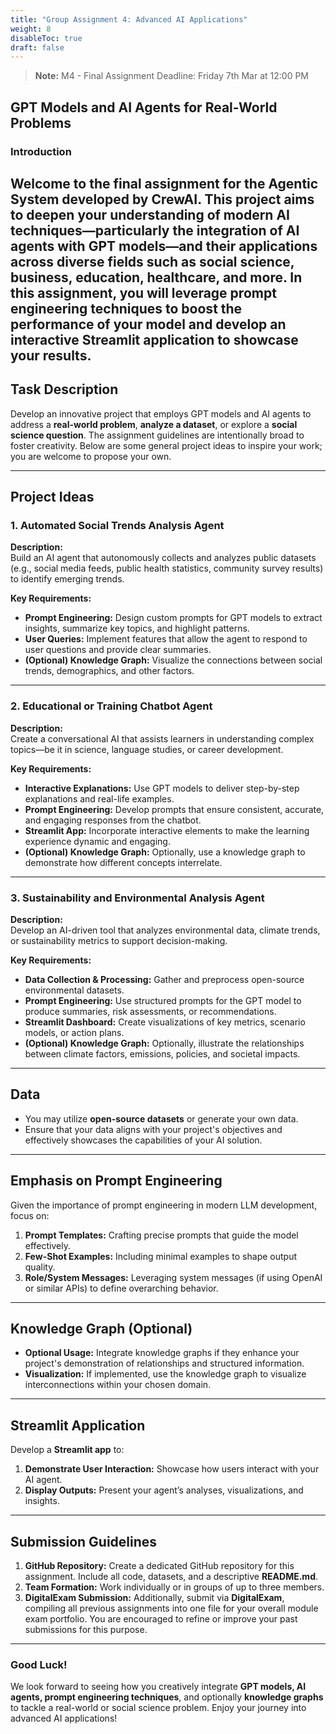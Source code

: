 ```yaml
---
title: "Group Assignment 4: Advanced AI Applications"
weight: 8
disableToc: true
draft: false
---
```


> **Note:** M4 - Final Assignment Deadline: Friday 7th Mar at 12:00 PM

## GPT Models and AI Agents for Real-World Problems

### Introduction
Welcome to the final assignment for the Agentic System developed by CrewAI. This project aims to deepen your understanding of modern AI techniques—particularly the integration of AI agents with GPT models—and their applications across diverse fields such as social science, business, education, healthcare, and more. In this assignment, you will leverage **prompt engineering techniques** to boost the performance of your model and develop an interactive **Streamlit** application to showcase your results.
---

## Task Description
Develop an innovative project that employs GPT models and AI agents to address a **real-world problem**, **analyze a dataset**, or explore a **social science question**. The assignment guidelines are intentionally broad to foster creativity. Below are some general project ideas to inspire your work; you are welcome to propose your own.

---

## Project Ideas

### 1. Automated Social Trends Analysis Agent
**Description:**  
Build an AI agent that autonomously collects and analyzes public datasets (e.g., social media feeds, public health statistics, community survey results) to identify emerging trends.

**Key Requirements:**  
- **Prompt Engineering:** Design custom prompts for GPT models to extract insights, summarize key topics, and highlight patterns.
- **User Queries:** Implement features that allow the agent to respond to user questions and provide clear summaries.
- **(Optional) Knowledge Graph:** Visualize the connections between social trends, demographics, and other factors.

---

### 2. Educational or Training Chatbot Agent
**Description:**  
Create a conversational AI that assists learners in understanding complex topics—be it in science, language studies, or career development.

**Key Requirements:**  
- **Interactive Explanations:** Use GPT models to deliver step-by-step explanations and real-life examples.
- **Prompt Engineering:** Develop prompts that ensure consistent, accurate, and engaging responses from the chatbot.
- **Streamlit App:** Incorporate interactive elements to make the learning experience dynamic and engaging.
- **(Optional) Knowledge Graph:** Optionally, use a knowledge graph to demonstrate how different concepts interrelate.

---

### 3. Sustainability and Environmental Analysis Agent
**Description:**  
Develop an AI-driven tool that analyzes environmental data, climate trends, or sustainability metrics to support decision-making.

**Key Requirements:**  
- **Data Collection & Processing:** Gather and preprocess open-source environmental datasets.
- **Prompt Engineering:** Use structured prompts for the GPT model to produce summaries, risk assessments, or recommendations.
- **Streamlit Dashboard:** Create visualizations of key metrics, scenario models, or action plans.
- **(Optional) Knowledge Graph:** Optionally, illustrate the relationships between climate factors, emissions, policies, and societal impacts.

---

## Data
- You may utilize **open-source datasets** or generate your own data.
- Ensure that your data aligns with your project's objectives and effectively showcases the capabilities of your AI solution.

---

## Emphasis on Prompt Engineering
Given the importance of prompt engineering in modern LLM development, focus on:
1. **Prompt Templates:** Crafting precise prompts that guide the model effectively.
2. **Few-Shot Examples:** Including minimal examples to shape output quality.
3. **Role/System Messages:** Leveraging system messages (if using OpenAI or similar APIs) to define overarching behavior.

---

## Knowledge Graph (Optional)
- **Optional Usage:** Integrate knowledge graphs if they enhance your project's demonstration of relationships and structured information.
- **Visualization:** If implemented, use the knowledge graph to visualize interconnections within your chosen domain.

---

## Streamlit Application
Develop a **Streamlit app** to:
1. **Demonstrate User Interaction:** Showcase how users interact with your AI agent.
2. **Display Outputs:** Present your agent’s analyses, visualizations, and insights.

---

## Submission Guidelines
1. **GitHub Repository:** Create a dedicated GitHub repository for this assignment. Include all code, datasets, and a descriptive **README.md**.
2. **Team Formation:** Work individually or in groups of up to three members.
3. **DigitalExam Submission:** Additionally, submit via **DigitalExam**, compiling all previous assignments into one file for your overall module exam portfolio. You are encouraged to refine or improve your past submissions for this purpose.

---

### Good Luck!
We look forward to seeing how you creatively integrate **GPT models, AI agents, prompt engineering techniques**, and optionally **knowledge graphs** to tackle a real-world or social science problem. Enjoy your journey into advanced AI applications!
